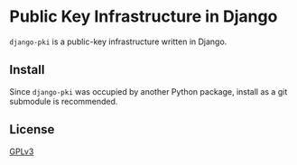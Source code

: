 # Public Key Infrastructure in Django

`django-pki` is a public-key infrastructure written in Django.

## Install
Since `django-pki` was occupied by another Python package, install as a 
git submodule is recommended. 

## License
[GPLv3](https://www.gnu.org/licenses/gpl-3.0.en.html)
